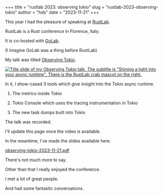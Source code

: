 +++
title = "rustlab 2023: observing tokio"
slug = "rustlab-2023-observing-tokio"
author = "hds"
date = "2023-11-21"
+++

This year I had the pleasure of speaking at [RustLab](https://rustlab.it/).

RustLab is a Rust conference in Florence, Italy.

It is co-hosted with [GoLab](https://golab.io/).

(I imagine GoLab was a thing before RustLab)

My talk was titled [Observing Tokio](https://rustlab.it/talks/observing-tokio).

[![Title slide of my Observing Tokio talk. The subtitle is "Shining a light into your async runtime". There is the RustLab crab mascot on the right.](/img/rustlab-2023-observing-tokio/observing-tokio-title.png)](/media/rustlab-2023-observing-tokio/observing-tokio-2023-11-21.pdf)

In it, I show-cased 3 tools which give insight into the Tokio async runtime.

1. The metrics inside Tokio

2. Tokio Console which uses the tracing instrumentation in Tokio

3. The new task dumps built into Tokio

The talk was recorded.

I'll update this page once the video is available.

In the meantime, I've made the slides available here.

[observing-tokio-2023-11-21.pdf](/media/rustlab-2023-observing-tokio/observing-tokio-2023-11-21.pdf)

There's not much more to say.

Other than that I really enjoyed the conference.

I met a lot of great people.

And had some fantastic conversations.